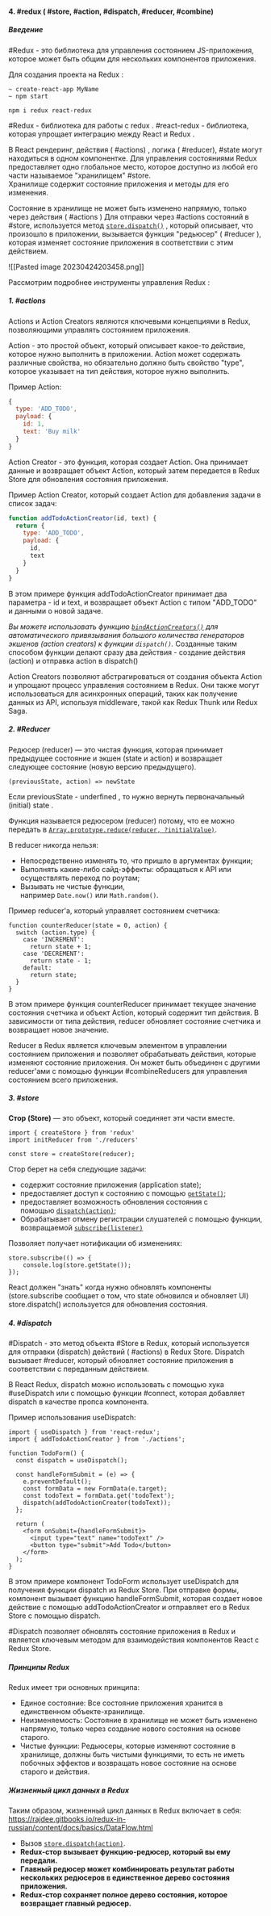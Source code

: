 #### 4.  #redux ( #store, #action, #dispatch, #reducer, #combine)

##### Введение

#Redux - это библиотека для управления состоянием JS-приложения, которое может быть общим для нескольких компонентов приложения. 

Для создания проекта на Redux :
~~~
~ create-react-app MyName
~ npm start

npm i redux react-redux
~~~

#Redux - библиотека для работы с redux . #react-redux - библиотека, которая упрощает интеграцию между React и Redux .

В React рендеринг, действия ( #actions) , логика ( #reducer), #state могут находиться в одном компонентке. Для управления состояниями Redux предоставляет одно глобальное место, которое доступно из любой его части называемое "хранилищем" #store.  
Хранилище содержит состояние приложения и методы для его изменения. 

Состояние в хранилище не может быть изменено напрямую, только через действия ( #actions ) Для отправки через #actions состояний в #store, используется метод [`store.dispatch()`](https://rajdee.gitbooks.io/redux-in-russian/content/docs/api/Store.html#dispatch) , который описывает, что произошло в приложении, вызывается функция  "редьюсер" ( #reducer ), которая изменяет состояние приложения в соответствии с этим действием.

![[Pasted image 20230424203458.png]]

Рассмотрим подробнее инструменты управления Redux  :

##### 1. #actions 

Actions и Action Creators являются ключевыми концепциями в Redux, позволяющими управлять состоянием приложения.

Action - это простой объект, который описывает какое-то действие, которое нужно выполнить в приложении. Action может содержать различные свойства, но обязательно должно быть свойство "type", которое указывает на тип действия, которое нужно выполнить.

Пример Action:
```javascript
{
  type: 'ADD_TODO',
  payload: {
    id: 1,
    text: 'Buy milk'
  }
}
```

Action Creator - это функция, которая создает Action. Она принимает данные и возвращает объект Action, который затем передается в Redux Store для обновления состояния приложения.

Пример Action Creator, который создает Action для добавления задачи в список задач:

```javascript
function addTodoActionCreator(id, text) {
  return {
    type: 'ADD_TODO',
    payload: {
      id,
      text
    }
  }
}
```

В этом примере функция addTodoActionCreator принимает два параметра - id и text, и возвращает объект Action с типом "ADD_TODO" и данными о новой задаче.

_Вы можете использовать функцию [`bindActionCreators()`](https://rajdee.gitbooks.io/redux-in-russian/content/docs/api/bindActionCreators.html) для автоматического привязывания большого количества генераторов экшенов (action creators) к функции `dispatch()`._
Созданные таким способом функции делают сразу два действия - создание действия (action) и отправка action в dispatch()

Action Creators позволяют абстрагироваться от создания объекта Action и упрощают процесс управления состоянием в Redux. Они также могут использоваться для асинхронных операций, таких как получение данных из API, используя middleware, такой как Redux Thunk или Redux Saga.

##### 2. #Reducer 

Редюсер (reducer) — это чистая функция, которая принимает предыдущее состояние и экшен (state и action) и возвращает следующее состояние (новую версию предыдущего).

```
(previousState, action) => newState
```
Если previousState - underfined , то нужно вернуть первоначальный (initial) state .

Функция называется редюсером (reducer) потому, что ее можно передать в [`Array.prototype.reduce(reducer, ?initialValue)`](https://developer.mozilla.org/en-US/docs/Web/JavaScript/Reference/Global_Objects/Array/Reduce). 

В reducer никогда нельзя:
-   Непосредственно изменять то, что пришло в аргументах функции;
-   Выполнять какие-либо сайд-эффекты: обращаться к API или осуществлять переход по роутам;
-   Вызывать не чистые функции, например `Date.now()` или `Math.random()`.

Пример reducer'а, который управляет состоянием счетчика:

```
function counterReducer(state = 0, action) {
  switch (action.type) {
    case 'INCREMENT':
      return state + 1;
    case 'DECREMENT':
      return state - 1;
    default:
      return state;
  }
}
```

В этом примере функция counterReducer принимает текущее значение состояния счетчика и объект Action, который содержит тип действия. В зависимости от типа действия, reducer обновляет состояние счетчика и возвращает новое значение.

Reducer в Redux является ключевым элементом в управлении состоянием приложения и позволяет обрабатывать действия, которые изменяют состояние приложения. Он может быть объединен с другими reducer'ами с помощью функции #combineReducers для управления состоянием всего приложения.

##### 3. #store 

**Стор (Store)** — это объект, который соединяет эти части вместе. 

~~~
import { createStore } from 'redux'
import initReducer from './reducers'

const store = createStore(reducer);
~~~

Стор берет на себя следующие задачи:
-   содержит состояние приложения (application state);
-   предоставляет доступ к состоянию с помощью [`getState()`](https://rajdee.gitbooks.io/redux-in-russian/content/docs/api/Store.html#getState);
-   предоставляет возможность обновления состояния с помощью [`dispatch(action)`](https://rajdee.gitbooks.io/redux-in-russian/content/docs/api/Store.html#dispatch);
-   Обрабатывает отмену регистрации слушателей с помощью функции, возвращаемой [`subscribe(listener)`](https://rajdee.gitbooks.io/redux-in-russian/content/docs/api/Store.html#subscribelistener)

Позволяет получает нотификации об изменениях:
~~~
store.subscribe(() => {
	console.log(store.getState());
});
~~~

React должен "знать" когда нужно обновлять компоненты (store.subscribe сообщает о том, что state обновился и обновляет UI) store.dispatch() используется для обновления состояния.

#####  4. #dispatch 

#Dispatch - это метод объекта #Store в Redux, который используется для отправки (dispatch) действий ( #actions) в Redux Store. Dispatch вызывает #reducer, который обновляет состояние приложения в соответствии с переданным действием.

В React Redux, dispatch можно использовать с помощью хука #useDispatch или с помощью функции #connect, которая добавляет dispatch в качестве пропса компонента.

Пример использования useDispatch:

```
import { useDispatch } from 'react-redux';
import { addTodoActionCreator } from './actions';

function TodoForm() {
  const dispatch = useDispatch();

  const handleFormSubmit = (e) => {
    e.preventDefault();
    const formData = new FormData(e.target);
    const todoText = formData.get('todoText');
    dispatch(addTodoActionCreator(todoText));
  };

  return (
    <form onSubmit={handleFormSubmit}>
      <input type="text" name="todoText" />
      <button type="submit">Add Todo</button>
    </form>
  );
}
```

В этом примере компонент TodoForm использует useDispatch для получения функции dispatch из Redux Store. При отправке формы, компонент вызывает функцию handleFormSubmit, которая создает новое действие с помощью addTodoActionCreator и отправляет его в Redux Store с помощью dispatch.

#Dispatch позволяет обновлять состояние приложения в Redux и является ключевым методом для взаимодействия компонентов React с Redux Store.

##### Принципы Redux

Redux имеет три основных принципа:
-   Единое состояние: Все состояние приложения хранится в единственном объекте-хранилище.
-   Неизменяемость: Состояние в хранилище не может быть изменено напрямую, только через создание нового состояния на основе старого.
-   Чистые функции: Редьюсеры, которые изменяют состояние в хранилище, должны быть чистыми функциями, то есть не иметь побочных эффектов и возвращать новое состояние на основе старого и действия.

##### Жизненный цикл данных в Redux

Таким образом, жизненный цикл данных в Redux включает в себя:
https://rajdee.gitbooks.io/redux-in-russian/content/docs/basics/DataFlow.html

- Вызов [`store.dispatch(action)`](https://rajdee.gitbooks.io/redux-in-russian/content/docs/api/Store.html#dispatch).
- **Redux-стор вызывает функцию-редюсер, который вы ему передали.**
- **Главный редюсер может комбинировать результат работы нескольких редюсеров в единственное дерево состояния приложения.**
- **Redux-стор сохраняет полное дерево состояния, которое возвращает главный редюсер.**
